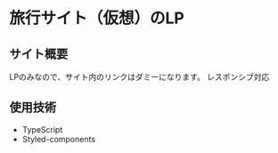 # 旅行サイト（仮想）のLP

## サイト概要
LPのみなので、サイト内のリンクはダミーになります。
レスポンシブ対応

## 使用技術
- TypeScript
- Styled-components

